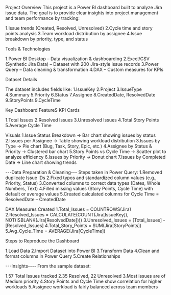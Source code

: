 Project Overview
This project is a Power BI dashboard built to analyze Jira issue data. The goal is to provide clear insights into project management and team performance by tracking:

1.Issue trends (Created, Resolved, Unresolved)
2.Cycle time and story points analysis
3.Team workload distribution by assignee
4.Issue breakdown by priority, type, and status

Tools & Technologies

1.Power BI Desktop – Data visualization & dashboarding
2.Excel/CSV (Synthetic Jira Data) – Dataset with 200 Jira-style issue records
3.Power Query – Data cleaning & transformation
4.DAX – Custom measures for KPIs

Dataset Details

The dataset includes fields like:
1.IssueKey
2.Project
3.IssueType
4.Summary
5.Priority
6.Status
7.Assignee
8.CreatedDate, ResolvedDate
9.StoryPoints
9.CycleTime

Key Dashboard FeatureS
KPI Cards

1.Total Issues
2.Resolved Issues
3.Unresolved Issues
4.Total Story Points
5.Average Cycle Time

Visuals
1.Issue Status Breakdown → Bar chart showing issues by status
2.Issues per Assignee → Table showing workload distribution
3.Issues by Type → Pie chart (Bug, Task, Story, Epic, etc.)
4.Assignee by Status & Priority → Clustered bar chart
5.Story Points vs Cycle Time → Scatter plot to analyze efficiency
6.Issues by Priority → Donut chart
7.Issues by Completed Date → Line chart showing trends

---Data Preparation & Cleaning---
Steps taken in Power Query:
1.Removed duplicate Issue IDs
2.Fixed typos and standardized column values (e.g., Priority, Status)
3.Converted columns to correct data types (Dates, Whole Numbers, Text)
4.Filled missing values (Story Points, Cycle Time) with default or average values
5.Created calculated columns for Cycle Time = ResolvedDate – CreatedDate

DAX Measures Created
1.Total_Issues = COUNTROWS(Jira)
2.Resolved_Issues = CALCULATE(COUNT(Jira[IssueKey]), NOT(ISBLANK(Jira[ResolvedDate])))
3.Unresolved_Issues = [Total_Issues] - [Resolved_Issues]
4.Total_Story_Points = SUM(Jira[StoryPoints])
5.Avg_Cycle_Time = AVERAGE(Jira[CycleTime])

Steps to Reproduce the Dashboard

1.Load Data
2.Import Dataset into Power BI
3.Transform Data
4.Clean and format columns in Power Query
5.Create Relationships

---Insights----
From the sample dataset:

1.57 Total Issues tracked
2.35 Resolved, 22 Unresolved
3.Most issues are of Medium priority
4.Story Points and Cycle Time show correlation for higher workloads
5.Assignee workload is fairly balanced across team members


